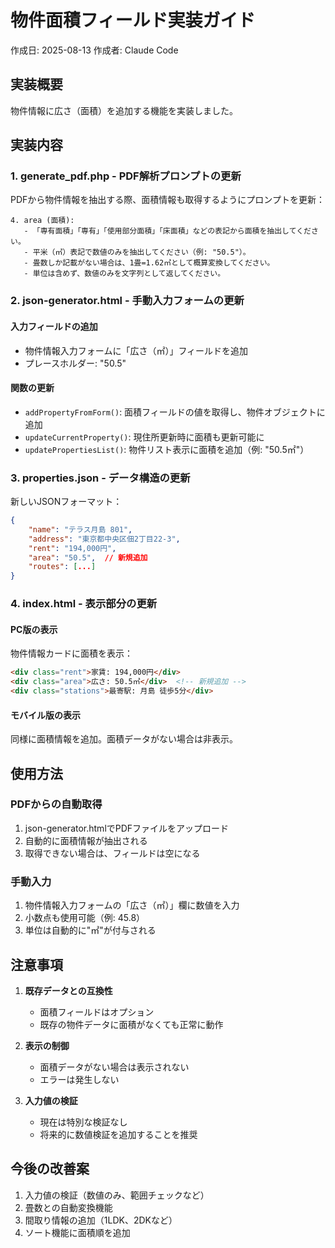# 物件面積フィールド実装ガイド

作成日: 2025-08-13
作成者: Claude Code

## 実装概要

物件情報に広さ（面積）を追加する機能を実装しました。

## 実装内容

### 1. generate_pdf.php - PDF解析プロンプトの更新

PDFから物件情報を抽出する際、面積情報も取得するようにプロンプトを更新：

```
4. area (面積):
   - 「専有面積」「専有」「使用部分面積」「床面積」などの表記から面積を抽出してください。
   - 平米（㎡）表記で数値のみを抽出してください（例: "50.5"）。
   - 畳数しか記載がない場合は、1畳=1.62㎡として概算変換してください。
   - 単位は含めず、数値のみを文字列として返してください。
```

### 2. json-generator.html - 手動入力フォームの更新

#### 入力フィールドの追加
- 物件情報入力フォームに「広さ（㎡）」フィールドを追加
- プレースホルダー: "50.5"

#### 関数の更新
- `addPropertyFromForm()`: 面積フィールドの値を取得し、物件オブジェクトに追加
- `updateCurrentProperty()`: 現住所更新時に面積も更新可能に
- `updatePropertiesList()`: 物件リスト表示に面積を追加（例: "50.5㎡"）

### 3. properties.json - データ構造の更新

新しいJSONフォーマット：
```json
{
    "name": "テラス月島 801",
    "address": "東京都中央区佃2丁目22-3",
    "rent": "194,000円",
    "area": "50.5",  // 新規追加
    "routes": [...]
}
```

### 4. index.html - 表示部分の更新

#### PC版の表示
物件情報カードに面積を表示：
```html
<div class="rent">家賃: 194,000円</div>
<div class="area">広さ: 50.5㎡</div>  <!-- 新規追加 -->
<div class="stations">最寄駅: 月島 徒歩5分</div>
```

#### モバイル版の表示
同様に面積情報を追加。面積データがない場合は非表示。

## 使用方法

### PDFからの自動取得
1. json-generator.htmlでPDFファイルをアップロード
2. 自動的に面積情報が抽出される
3. 取得できない場合は、フィールドは空になる

### 手動入力
1. 物件情報入力フォームの「広さ（㎡）」欄に数値を入力
2. 小数点も使用可能（例: 45.8）
3. 単位は自動的に"㎡"が付与される

## 注意事項

1. **既存データとの互換性**
   - 面積フィールドはオプション
   - 既存の物件データに面積がなくても正常に動作

2. **表示の制御**
   - 面積データがない場合は表示されない
   - エラーは発生しない

3. **入力値の検証**
   - 現在は特別な検証なし
   - 将来的に数値検証を追加することを推奨

## 今後の改善案

1. 入力値の検証（数値のみ、範囲チェックなど）
2. 畳数との自動変換機能
3. 間取り情報の追加（1LDK、2DKなど）
4. ソート機能に面積順を追加